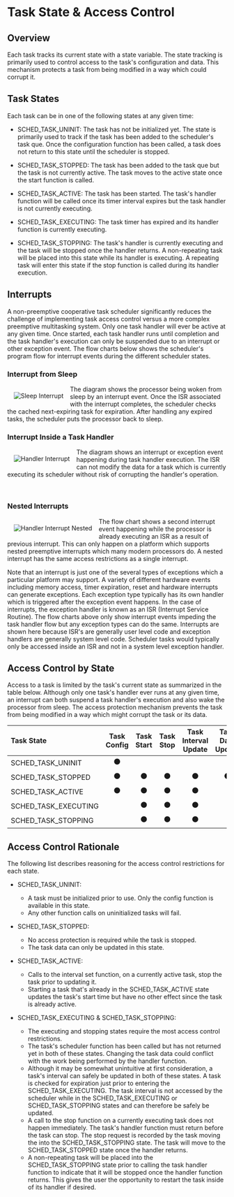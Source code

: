 #  Task State & Access Control


## Overview

Each task tracks its current state with a state variable.  The state tracking is primarily used to control access to the task's configuration and data.  This mechanism protects a task from being modified in a way which could corrupt it. 

## Task States

Each task can be in one of the following states at any given time:

* SCHED_TASK_UNINIT: The task has not be initialized yet.  The state is primarily used to track if the task has been added to the scheduler's task que.  Once the configuration function has been called, a task does not return to this state until the scheduler is stopped.

* SCHED_TASK_STOPPED: The task has been added to the task que but the task is not currently active.  The task moves to the active state once the start function is called.

* SCHED_TASK_ACTIVE: The task has been started.  The task's handler function will be called once its timer interval expires but the task handler is not currently executing.

* SCHED_TASK_EXECUTING: The task timer has expired and its handler function is currently executing.  

* SCHED_TASK_STOPPING: The task's handler is currently executing and the task will be stopped once the handler returns.  A non-repeating task will be placed into this state while its handler is executing.  A repeating task will enter this state if the stop function is called during its handler execution.

## Interrupts

A non-preemptive cooperative task scheduler significantly reduces the challenge of implementing task access control versus a more complex preemptive multitasking system.  Only one task handler will ever be active at any given time. Once started, each task handler runs until completion and the task handler's execution can only be suspended due to an interrupt or other exception event.  The flow charts below shows the scheduler's program flow for interrupt events during the different scheduler states.

### Interrupt from Sleep
<img src="./img/sleep_int.svg" align="left" hspace="15" vspace="15" alt="Sleep Interrupt">

The diagram shows the processor being woken from sleep by an interrupt event.  Once the ISR associated with the interrupt completes, the scheduler checks the cached next-expiring task for expiration.  After handling any expired tasks, the scheduler puts the processor back to sleep.
<br clear="left"/>

### Interrupt Inside a Task Handler
<img src="./img/handler_int.svg" align="left" hspace="15" vspace="15" alt="Handler Interrupt">

The diagram shows an interrupt or exception event happening during task handler execution.  The ISR can not modify the data for a task which is currently executing its scheduler without risk of corrupting the handler's operation. 

<br clear="left"/>

### Nested Interrupts
<img src="./img/handler_int_nested.svg" align="left" hspace="15" vspace="15" alt="Handler Interrupt Nested">

The flow chart shows a second interrupt event happening while the processor is already executing an ISR as a result of previous interrupt. This can only happen on a platform which supports nested preemptive interrupts which many modern processors do.  A nested interrupt has the same access restrictions as a single interrupt.
<br clear="left"/>

Note that an interrupt is just one of the several types of exceptions which a particular platform may support.   A variety of different hardware events including memory access, timer expiration, reset and hardware interrupts can generate exceptions.  Each exception type typically has its own handler which is triggered after the exception event happens.  In the case of interrupts, the exception handler is known as an ISR (Interrupt Service Routine).  The flow charts above only show interrupt events impeding the task handler flow but any exception types can do the same.    Interrupts are shown here because ISR's are generally user level code and exception handlers are generally system level code. Scheduler tasks would typically only be accessed inside an ISR and not in a system level exception handler. 

## Access Control by State

Access to a task is limited by the task's current state as summarized in the table below.  Although only one task's handler ever runs at any given time, an interrupt can both suspend a task handler's execution and also wake the processor from sleep.  The access protection mechanism prevents the task from being modified in a way which might corrupt the task or its data.   

| Task State           |Task Config | Task Start | Task Stop | Task Interval Update | Task Data Update |
| :----                |   :----:   |   :----:   |  :----:   |     :----:           |    :----:        |
| SCHED_TASK_UNINIT    | &#x26AB;   |            |           |                      |                  | 
| SCHED_TASK_STOPPED   | &#x26AB;   | &#x26AB;   | &#x26AB;  | &#x26AB;             | &#x26AB;         | 
| SCHED_TASK_ACTIVE    | &#x26AB;   | &#x26AB;   | &#x26AB;  | &#x26AB;             |                  | 
| SCHED_TASK_EXECUTING |            | &#x26AB;   | &#x26AB;  | &#x26AB;             |                  | 
| SCHED_TASK_STOPPING  |            | &#x26AB;   | &#x26AB;  | &#x26AB;             |                  | 


## Access Control Rationale

The following list describes reasoning for the access control restrictions for each state.

* SCHED_TASK_UNINIT:
    * A task must be initialized prior to use.  Only the config function is available in this state.
    * Any other function calls on uninitialized tasks will fail.

* SCHED_TASK_STOPPED:  
    * No access protection is required while the task is stopped.
    * The task data can only be updated in this state.

* SCHED_TASK_ACTIVE:  

    * Calls to the interval set function, on a currently active task, stop the task prior to updating it.    
    * Starting a task that's already in the SCHED_TASK_ACTIVE state updates the task's start time but have no other effect since the task is already active.
    
* SCHED_TASK_EXECUTING & SCHED_TASK_STOPPING:  
    * The executing and stopping states require the most access control restrictions.  
    * The task's scheduler function has been called but has not returned yet in both of these states.  Changing the task data could conflict with the work being performed by the handler function.
    * Although it may be somewhat unintuitive at first consideration, a task's interval can safely be updated in both of these states.   A task is checked for expiration just prior to entering the SCHED_TASK_EXECUTING.  The task interval is not accessed by the scheduler while in the SCHED_TASK_EXECUTING or SCHED_TASK_STOPPING states and can therefore be safely be updated.
    * A call to the stop function on a currently executing task does not happen immediately.  The task's handler function must return before the task can stop.  The stop request is recorded by the task moving the into the SCHED_TASK_STOPPING state.  The task will move to the SCHED_TASK_STOPPED state once the handler returns.
    * A non-repeating task will be placed into the SCHED_TASK_STOPPING state prior to calling the task handler function to indicate that it will be stopped once the handler function returns.  This gives the user the opportunity to restart the task inside of its handler if desired.


